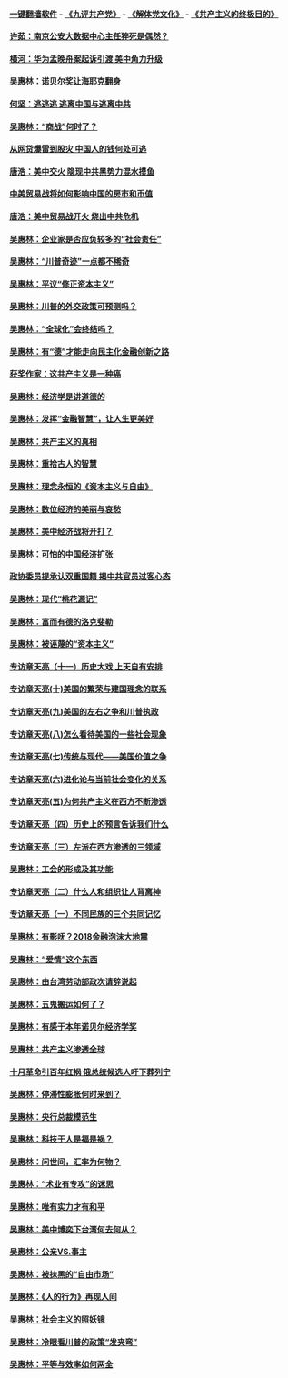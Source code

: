 #### [一键翻墙软件](https://github.com/gfw-breaker/nogfw/blob/master/README.md?t=05012139) -  [《九评共产党》](https://github.com/gfw-breaker/9ping.md?t=05012139) - [《解体党文化》](https://github.com/gfw-breaker/jtdwh.md?t=05012139) - [《共产主义的终极目的》](https://github.com/gfw-breaker/gczydzjmd.md?t=05012139)

#### [许茹：南京公安大数据中心主任猝死是偶然？](../pages/nsc423/n11064744.md?t=05012139) 

#### [横河：华为孟晚舟案起诉引渡 美中角力升级](../pages/nsc423/n11027230.md?t=05012139) 

#### [吴惠林：诺贝尔奖让海耶克翻身](../pages/nsc423/n10890049.md?t=05012139) 

#### [何坚：逃逃逃 逃离中国与逃离中共](../pages/nsc423/n10592891.md?t=05012139) 

#### [吴惠林：“商战”何时了？](../pages/nsc423/n10573558.md?t=05012139) 

#### [从网贷爆雷到股灾 中国人的钱何处可逃](../pages/nsc423/n10572800.md?t=05012139) 

#### [唐浩：美中交火 隐现中共黑势力混水摸鱼](../pages/nsc423/n10544040.md?t=05012139) 

#### [中美贸易战将如何影响中国的房市和币值](../pages/nsc423/n10543697.md?t=05012139) 

#### [唐浩：美中贸易战开火 烧出中共危机](../pages/nsc423/n10540126.md?t=05012139) 

#### [吴惠林：企业家是否应负较多的“社会责任”](../pages/nsc423/n10535022.md?t=05012139) 

#### [吴惠林：“川普奇迹”一点都不稀奇](../pages/nsc423/n10512808.md?t=05012139) 

#### [吴惠林：平议“修正资本主义”](../pages/nsc423/n10495724.md?t=05012139) 

#### [吴惠林：川普的外交政策可预测吗？](../pages/nsc423/n10462387.md?t=05012139) 

#### [吴惠林：“全球化”会终结吗？](../pages/nsc423/n10452838.md?t=05012139) 

#### [吴惠林：有“德”才能走向民主化金融创新之路](../pages/nsc423/n10432292.md?t=05012139) 

#### [获奖作家：这共产主义是一种癌](../pages/nsc423/n10431541.md?t=05012139) 

#### [吴惠林：经济学是讲道德的](../pages/nsc423/n10398014.md?t=05012139) 

#### [吴惠林：发挥“金融智慧”，让人生更美好](../pages/nsc423/n10375019.md?t=05012139) 

#### [吴惠林：共产主义的真相](../pages/nsc423/n10351394.md?t=05012139) 

#### [吴惠林：重拾古人的智慧](../pages/nsc423/n10337691.md?t=05012139) 

#### [吴惠林：理念永恒的《资本主义与自由》](../pages/nsc423/n10316274.md?t=05012139) 

#### [吴惠林：数位经济的美丽与哀愁](../pages/nsc423/n10292946.md?t=05012139) 

#### [吴惠林：美中经济战将开打？](../pages/nsc423/n10258825.md?t=05012139) 

#### [吴惠林：可怕的中国经济扩张](../pages/nsc423/n10219147.md?t=05012139) 

#### [政协委员提承认双重国籍 揭中共官员过客心态](../pages/nsc423/n10208809.md?t=05012139) 

#### [吴惠林：现代“桃花源记”](../pages/nsc423/n10185234.md?t=05012139) 

#### [吴惠林：富而有德的洛克斐勒](../pages/nsc423/n10142264.md?t=05012139) 

#### [吴惠林：被诬蔑的“资本主义”](../pages/nsc423/n10124816.md?t=05012139) 

#### [专访章天亮（十一）历史大戏 上天自有安排](../pages/nsc423/n10094905.md?t=05012139) 

#### [专访章天亮(十)美国的繁荣与建国理念的联系](../pages/nsc423/n10094899.md?t=05012139) 

#### [专访章天亮(九)美国的左右之争和川普执政](../pages/nsc423/n10094889.md?t=05012139) 

#### [专访章天亮(八)怎么看待美国的一些社会现象](../pages/nsc423/n10094857.md?t=05012139) 

#### [专访章天亮(七)传统与现代——美国价值之争](../pages/nsc423/n10093140.md?t=05012139) 

#### [专访章天亮(六)进化论与当前社会变化的关系](../pages/nsc423/n10092036.md?t=05012139) 

#### [专访章天亮(五)为何共产主义在西方不断渗透](../pages/nsc423/n10083620.md?t=05012139) 

#### [专访章天亮（四）历史上的预言告诉我们什么](../pages/nsc423/n10083606.md?t=05012139) 

#### [专访章天亮（三）左派在西方渗透的三领域](../pages/nsc423/n10081115.md?t=05012139) 

#### [吴惠林：工会的形成及其功能](../pages/nsc423/n10080633.md?t=05012139) 

#### [专访章天亮（二）什么人和组织让人背离神](../pages/nsc423/n10076637.md?t=05012139) 

#### [专访章天亮（一）不同民族的三个共同记忆](../pages/nsc423/n10074188.md?t=05012139) 

#### [吴惠林：有影呒？2018金融泡沫大地震](../pages/nsc423/n10040534.md?t=05012139) 

#### [吴惠林：“爱情”这个东西](../pages/nsc423/n10019423.md?t=05012139) 

#### [吴惠林：由台湾劳动部政次请辞说起](../pages/nsc423/n9979679.md?t=05012139) 

#### [吴惠林：五鬼搬运如何了？](../pages/nsc423/n9925338.md?t=05012139) 

#### [吴惠林：有感于本年诺贝尔经济学奖](../pages/nsc423/n9871883.md?t=05012139) 

#### [吴惠林：共产主义渗透全球](../pages/nsc423/n9812748.md?t=05012139) 

#### [十月革命引百年红祸 俄总统候选人吁下葬列宁](../pages/nsc423/n9810182.md?t=05012139) 

#### [吴惠林：停滞性膨胀何时来到？](../pages/nsc423/n9764136.md?t=05012139) 

#### [吴惠林：央行总裁模范生](../pages/nsc423/n9728134.md?t=05012139) 

#### [吴惠林：科技于人是福是祸？](../pages/nsc423/n9672982.md?t=05012139) 

#### [吴惠林：问世间，汇率为何物？](../pages/nsc423/n9621788.md?t=05012139) 

#### [吴惠林：“术业有专攻”的迷思](../pages/nsc423/n9580363.md?t=05012139) 

#### [吴惠林：唯有实力才有和平](../pages/nsc423/n9529599.md?t=05012139) 

#### [吴惠林：美中博奕下台湾何去何从？](../pages/nsc423/n9483598.md?t=05012139) 

#### [吴惠林：公亲VS.事主](../pages/nsc423/n9425637.md?t=05012139) 

#### [吴惠林：被抹黑的“自由市场”](../pages/nsc423/n9351545.md?t=05012139) 

#### [吴惠林：《人的行为》再现人间](../pages/nsc423/n9296339.md?t=05012139) 

#### [吴惠林：社会主义的照妖镜](../pages/nsc423/n9243460.md?t=05012139) 

#### [吴惠林：冷眼看川普的政策“发夹弯”](../pages/nsc423/n9120684.md?t=05012139) 

#### [吴惠林：平等与效率如何两全](../pages/nsc423/n9075430.md?t=05012139) 

